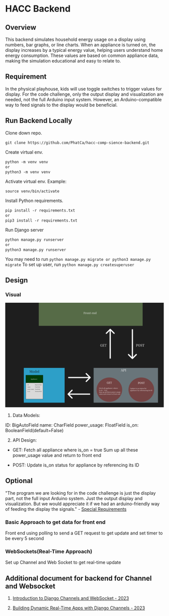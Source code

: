 # HACC Backend

## Overview
This backend simulates household energy usage on a display using numbers, bar graphs, or line charts. When an appliance is turned on, the display increases by a typical energy value, helping users understand home energy consumption. These values are based on common appliance data, making the simulation educational and easy to relate to.


## Requirement
In the physical playhouse, kids will use toggle switches to trigger values for display. For the code challenge, only the output display and visualization are needed, not the full Arduino input system. However, an Arduino-compatible way to feed signals to the display would be beneficial.

## Run Backend Locally
Clone down repo.

```
git clone https://github.com/PhatCa/hacc-comp-sience-backend.git
```

Create virtual env.

```
python -m venv venv
or 
python3 -m venv venv
```

Activate virtual env.
Example:

```text
source venv/bin/activate
```

Install Python requirements.

```text
pip install -r requirements.txt
or
pip3 install -r requirements.txt
```

Run Django server

```text
python manage.py runserver
or
python3 manage.py runserver
```

You may need to run `python manage.py migrate or python3 manage.py migrate`
To set up user, run `python manage.py createsuperuser`

## Design

### Visual
![Visual Design](readme_assets/visual_design.png)


1. Data Models: 

ID: BigAutoField
name: CharField
power_usage: FloatField
is_on: BooleanField(default=False)

2. API Design:

* GET:
Fetch all appliance  where is_on = true
Sum up all these power_usage value and return to front end

* POST:
Update is_on status for appliance by referencing its ID


## Optional
"The program we are looking for in the code challenge is just the display
part, not the full input Arduino system. Just the output display and
visualization. But we would appreciate it if we had an arduino-friendly way
of feeding the display the signals." - [Special Requirements](https://hacc.hawaii.gov/wp-content/uploads/2024/10/HKM-Energy-Usage-Challenge_2024.pdf)

### Basic Approach to get data for front end
Front end using polling to send a GET request to get update and set timer to be every 5 second

### WebSockets(Real-Time Approach)
Set up Channel and Web Socket to get real-time update

## Additional document for backend for Channel and Websocket

1. [Introduction to Django Channels and WebSocket - 2023](https://medium.com/@adabur/introduction-to-django-channels-and-websockets-cb38cd015e29)

2. [Building Dynamic Real-Time Apps with Django Channels - 2023](https://medium.com/@joloiuy/building-dynamic-real-time-apps-with-django-channels-8373fc173a1b)



